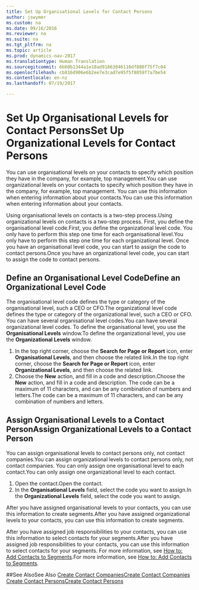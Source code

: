 ```yaml
---
title: Set Up Organisational Levels for Contact Persons
author: jswymer
ms.custom: na
ms.date: 09/16/2016
ms.reviewer: na
ms.suite: na
ms.tgt_pltfrm: na
ms.topic: article
ms.prod: dynamics-nav-2017
ms.translationtype: Human Translation
ms.sourcegitcommit: 6b60b1344a1e18ad91863046110df880f75f7c04
ms.openlocfilehash: cb816d906e6b2ee7e3cad7e95f5f8059f7a7be54
ms.contentlocale: en-nz
ms.lasthandoff: 07/19/2017

---
```

# <a name="set-up-organizational-levels-for-contact-persons"></a><span data-ttu-id="e221d-102">Set Up Organisational Levels for Contact Persons</span><span class="sxs-lookup"><span data-stu-id="e221d-102">Set Up Organizational Levels for Contact Persons</span></span>
<span data-ttu-id="e221d-103">You can use organisational levels on your contacts to specify which position they have in the company, for example, top management.</span><span class="sxs-lookup"><span data-stu-id="e221d-103">You can use organizational levels on your contacts to specify which position they have in the company, for example, top management.</span></span> <span data-ttu-id="e221d-104">You can use this information when entering information about your contacts.</span><span class="sxs-lookup"><span data-stu-id="e221d-104">You can use this information when entering information about your contacts.</span></span>

<span data-ttu-id="e221d-105">Using organisational levels on contacts is a two-step process.</span><span class="sxs-lookup"><span data-stu-id="e221d-105">Using organizational levels on contacts is a two-step process.</span></span> <span data-ttu-id="e221d-106">First, you define the organisational level code.</span><span class="sxs-lookup"><span data-stu-id="e221d-106">First, you define the organizational level code.</span></span> <span data-ttu-id="e221d-107">You only have to perform this step one time for each organisational level.</span><span class="sxs-lookup"><span data-stu-id="e221d-107">You only have to perform this step one time for each organizational level.</span></span> <span data-ttu-id="e221d-108">Once you have an organisational level code, you can start to assign the code to contact persons.</span><span class="sxs-lookup"><span data-stu-id="e221d-108">Once you have an organizational level code, you can start to assign the code to contact persons.</span></span>

## <a name="define-an-organizational-level-code"></a><span data-ttu-id="e221d-109">Define an Organisational Level Code</span><span class="sxs-lookup"><span data-stu-id="e221d-109">Define an Organizational Level Code</span></span>
<span data-ttu-id="e221d-110">The organisational level code defines the type or category of the organisational level, such a CEO  or CFO.</span><span class="sxs-lookup"><span data-stu-id="e221d-110">The organizational level code defines the type or category of the organizational level, such a CEO  or CFO.</span></span> <span data-ttu-id="e221d-111">You can have several organisational level codes.</span><span class="sxs-lookup"><span data-stu-id="e221d-111">You can have several organizational level codes.</span></span> <span data-ttu-id="e221d-112">To define the organisational level, you use the **Organisational Levels** window.</span><span class="sxs-lookup"><span data-stu-id="e221d-112">To define the organizational level, you use the **Organizational Levels** window.</span></span>

1. <span data-ttu-id="e221d-113">In the top right corner, choose the **Search for Page or Report** icon, enter **Organisational Levels**, and then choose the related link.</span><span class="sxs-lookup"><span data-stu-id="e221d-113">In the top right corner, choose the **Search for Page or Report** icon, enter **Organizational Levels**, and then choose the related link.</span></span>
2. <span data-ttu-id="e221d-114">Choose the **New** action, and fill in a code and description.</span><span class="sxs-lookup"><span data-stu-id="e221d-114">Choose the **New** action, and fill in a code and description.</span></span> <span data-ttu-id="e221d-115">The code can be a maximum of 11 characters, and can be any combination of numbers and letters.</span><span class="sxs-lookup"><span data-stu-id="e221d-115">The code can be a maximum of 11 characters, and can be any combination of numbers and letters.</span></span>

## <a name="assign-organizational-levels-to-a-contact-person"></a><span data-ttu-id="e221d-116">Assign Organisational Levels to a Contact Person</span><span class="sxs-lookup"><span data-stu-id="e221d-116">Assign Organizational Levels to a Contact Person</span></span>
<span data-ttu-id="e221d-117">You can assign organisational levels to contact persons only, not contact companies.</span><span class="sxs-lookup"><span data-stu-id="e221d-117">You can assign organizational levels to contact persons only, not contact companies.</span></span> <span data-ttu-id="e221d-118">You can only assign one organisational level to each contact.</span><span class="sxs-lookup"><span data-stu-id="e221d-118">You can only assign one organizational level to each contact.</span></span>

1. <span data-ttu-id="e221d-119">Open the contact.</span><span class="sxs-lookup"><span data-stu-id="e221d-119">Open the contact.</span></span>
2. <span data-ttu-id="e221d-120">In the **Organisational Levels** field, select the code you want to assign.</span><span class="sxs-lookup"><span data-stu-id="e221d-120">In the **Organizational Levels** field, select the code you want to assign.</span></span>

<span data-ttu-id="e221d-121">After you have assigned organisational levels to your contacts, you can use this information to create segments.</span><span class="sxs-lookup"><span data-stu-id="e221d-121">After you have assigned organizational levels to your contacts, you can use this information to create segments.</span></span>

<span data-ttu-id="e221d-122">After you have assigned job responsibilities to your contacts, you can use this information to select contacts for your segments.</span><span class="sxs-lookup"><span data-stu-id="e221d-122">After you have assigned job responsibilities to your contacts, you can use this information to select contacts for your segments.</span></span> <span data-ttu-id="e221d-123">For more information, see [How to: Add Contacts to Segments](marketing-add-contact-segment.md).</span><span class="sxs-lookup"><span data-stu-id="e221d-123">For more information, see [How to: Add Contacts to Segments](marketing-add-contact-segment.md).</span></span>

##<a name="see-also"></a><span data-ttu-id="e221d-124">See Also</span><span class="sxs-lookup"><span data-stu-id="e221d-124">See Also</span></span>
[<span data-ttu-id="e221d-125">Create Contact Companies</span><span class="sxs-lookup"><span data-stu-id="e221d-125">Create Contact Companies</span></span>](marketing-create-contact-companies.md)  
[<span data-ttu-id="e221d-126">Create Contact Persons</span><span class="sxs-lookup"><span data-stu-id="e221d-126">Create Contact Persons</span></span>](marketing-create-contact-persons.md)  

